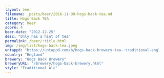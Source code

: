 ```yaml
---
layout: beer
filename: _posts/beer/2016-11-09-hogs-back-tea.md
title: Hogs Back TEA
category: beer
score: 4
beer-date: "2012-12-25"
desc: "Only has a hint of tea"
permalink: /beer/:title.html
img: /img/list/hogs-back-tea.jpeg
untappd: "https://untappd.com/b/hogs-back-brewery-tea--traditional-english-ale-/18485"
country: "England"
brewery: "Hogs Back Brewery"
breweryURL: "/brewery/hogs-back-brewery.html"
style: "Traditional Ale"
---
```

